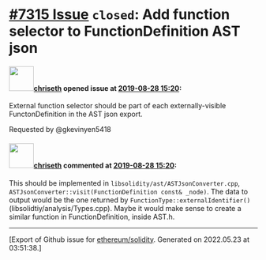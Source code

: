# [\#7315 Issue](https://github.com/ethereum/solidity/issues/7315) `closed`: Add function selector to FunctionDefinition AST json

#### <img src="https://avatars.githubusercontent.com/u/9073706?v=4" width="50">[chriseth](https://github.com/chriseth) opened issue at [2019-08-28 15:20](https://github.com/ethereum/solidity/issues/7315):

External function selector should be part of each externally-visible FunctonDefinition in the AST json export.

Requested by @gkevinyen5418

#### <img src="https://avatars.githubusercontent.com/u/9073706?v=4" width="50">[chriseth](https://github.com/chriseth) commented at [2019-08-28 15:20](https://github.com/ethereum/solidity/issues/7315#issuecomment-537506979):

This should be implemented in `libsolidity/ast/ASTJsonConverter.cpp`, `ASTJsonConverter::visit(FunctionDefinition const& _node)`. The data to output would be the one returned by `FunctionType::externalIdentifier()` (libsolidtiy/analysis/Types.cpp). Maybe it would make sense to create a similar function in FunctionDefinition, inside AST.h.


-------------------------------------------------------------------------------



[Export of Github issue for [ethereum/solidity](https://github.com/ethereum/solidity). Generated on 2022.05.23 at 03:51:38.]
